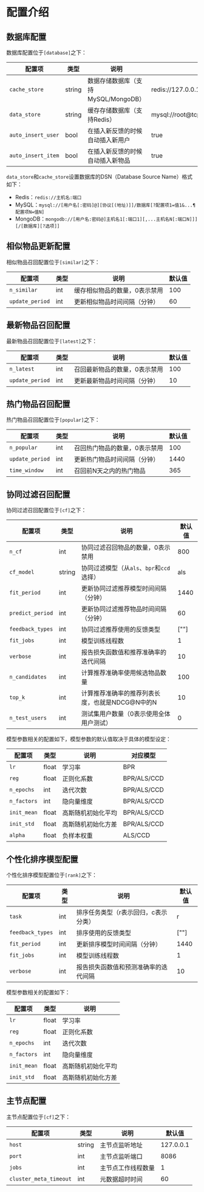 # 配置介绍

## 数据库配置

数据库配置位于`[database]`之下：

| 配置项 | 类型 | 说明 | 默认值 |
|-|-|-|-|
| `cache_store` | string | 数据存储数据库（支持MySQL/MongoDB） | redis://127.0.0.1:6379 |
| `data_store` | string | 缓存存储数据库（支持Redis） | mysql://root@tcp(127.0.0.1:3306)/gorse |
| `auto_insert_user` | bool | 在插入新反馈的时候自动插入新用户 | true |
| `auto_insert_item` | bool | 在插入新反馈的时候自动插入新物品 | true |

`data_store`和`cache_store`设置数据库的DSN（Database Source Name）格式如下：

- Redis：`redis://主机名:端口`
- MySQL：`mysql://[用户名[:密码]@][协议[(地址)]]/数据库[?配置项1=值1&...¶配置项N=值N]`
- MongoDB：`mongodb://[用户名:密码@]主机名1[:端口1][,...主机名N[:端口N]]][/[数据库][?选项]]`

## 相似物品更新配置

相似物品召回配置位于`[similar]`之下：

| 配置项 | 类型 | 说明 | 默认值 |
|-|-|-|-|
| `n_similar` | int | 缓存相似物品的数量，0表示禁用 | 100 |
| `update_period` | int | 更新相似物品时间间隔（分钟） | 60 |

## 最新物品召回配置

最新物品召回配置位于`[latest]`之下：

| 配置项 | 类型 | 说明 | 默认值 |
|-|-|-|-|
| `n_latest` | int | 召回最新物品的数量，0表示禁用 | 100 |
| `update_period` | int | 更新最新物品时间间隔（分钟） | 10 |

## 热门物品召回配置

热门物品召回配置位于`[popular]`之下：

| 配置项 | 类型 | 说明 | 默认值 |
|-|-|-|-|
| `n_popular` | int | 召回热门物品的数量，0表示禁用 | 100 |
| `update_period` | int | 更新热门物品时间间隔（分钟） | 1440 |
| `time_window` | int | 召回前N天之内的热门物品 | 365 |

## 协同过滤召回配置

协同过滤召回配置位于`[cf]`之下：

| 配置项 | 类型 | 说明 | 默认值 |
|-|-|-|-|
| `n_cf` | int | 协同过滤召回物品的数量，0表示禁用 | 800 |
| `cf_model` | string | 协同过滤模型（从`als`、`bpr`和`ccd`选择） | als |
| `fit_period` | int | 更新协同过滤推荐模型时间间隔（分钟） | 1440 |
| `predict_period` | int | 更新协同过滤推荐物品时间间隔（分钟） | 60 |
| `feedback_types` | int | 协同过滤推荐使用的反馈类型 | [""] |
| `fit_jobs` | int | 模型训练线程数 | 1 |
| `verbose` | int | 报告损失函数值和推荐准确率的迭代间隔 | 10 |
| `n_candidates` | int | 计算推荐准确率使用候选物品数量 | 100 |
| `top_k` | int | 计算推荐准确率的推荐列表长度，也就是NDCG@N中的N | 10 |
| `n_test_users` | int | 测试集用户数量（0表示使用全体用户测试） | 0 |

模型参数相关的配置如下，模型参数的默认值取决于具体的模型设定：

| 配置项 | 类型 | 说明 | 对应模型 |
|-|-|-|-|
| `lr` | float | 学习率 | BPR |
| `reg` | float | 正则化系数 | BPR/ALS/CCD |
| `n_epochs` | int | 迭代次数 | BPR/ALS/CCD |
| `n_factors` | int | 隐向量维度 | BPR/ALS/CCD |
| `init_mean` | float | 高斯随机初始化平均 | BPR/ALS/CCD |
| `init_std` | float | 高斯随机初始化方差 | BPR/ALS/CCD |
| `alpha` | float | 负样本权重 | ALS/CCD |

## 个性化排序模型配置

个性化排序模型配置位于`[rank]`之下：

| 配置项 | 类型 | 说明 | 默认值 |
|-|-|-|-|
| `task` | int | 排序任务类型（r表示回归，c表示分类） | r |
| `feedback_types` | int | 排序使用的反馈类型 | [""] |
| `fit_period` | int | 更新排序模型时间间隔（分钟） | 1440 |
| `fit_jobs` | int | 模型训练线程数 | 1 |
| `verbose` | int | 报告损失函数值和预测准确率的迭代间隔 | 10 |

模型参数相关的配置如下：

| 配置项 | 类型 | 说明 |
|-|-|-|
| `lr` | float | 学习率 |
| `reg` | float | 正则化系数 |
| `n_epochs` | int | 迭代次数 |
| `n_factors` | int | 隐向量维度 |
| `init_mean` | float | 高斯随机初始化平均 |
| `init_std` | float | 高斯随机初始化方差 |

## 主节点配置

主节点配置位于`[cf]`之下：

| 配置项 | 类型 | 说明 | 默认值 |
|-|-|-|-|
| `host` | string | 主节点监听地址 | 127.0.0.1 |
| `port` | int | 主节点监听端口 | 8086 |
| `jobs` | int | 主节点工作线程数量 | 1 |
| `cluster_meta_timeout` | int | 元数据超时时间 | 60 |
